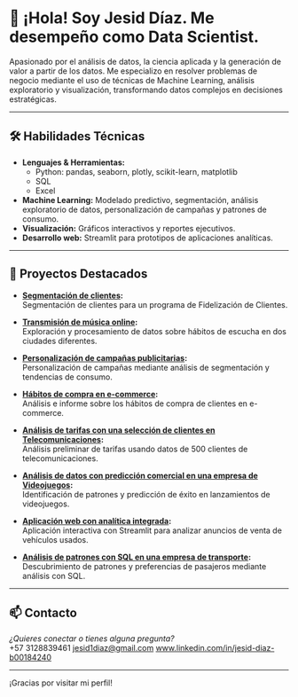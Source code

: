 # 👋 ¡Hola! Soy Jesid Díaz. Me desempeño como Data Scientist.

Apasionado por el análisis de datos, la ciencia aplicada y la generación de valor a partir de los datos. Me especializo en resolver problemas de negocio mediante el uso de técnicas de Machine Learning, análisis exploratorio y visualización, transformando datos complejos en decisiones estratégicas.

---

## 🛠️ Habilidades Técnicas

- **Lenguajes & Herramientas:**  
  - Python: pandas, seaborn, plotly, scikit-learn, matplotlib  
  - SQL  
  - Excel  
- **Machine Learning:** Modelado predictivo, segmentación, análisis exploratorio de datos, personalización de campañas y patrones de consumo.
- **Visualización:** Gráficos interactivos y reportes ejecutivos.
- **Desarrollo web:** Streamlit para prototipos de aplicaciones analíticas.

---

## 🚀 Proyectos Destacados

- **[Segmentación de clientes](https://github.com/JesidDiaz/segmentaci-n_clientes):**  
  Segmentación de clientes para un programa de Fidelización de Clientes.

- **[Transmisión de música online](https://github.com/JesidDiaz/Transmisi-n-de-m-sica-online):**  
  Exploración y procesamiento de datos sobre hábitos de escucha en dos ciudades diferentes.

- **[Personalización de campañas publicitarias](https://github.com/JesidDiaz/Personalizaci-n-de-campa-as-publicitarias):**  
  Personalización de campañas mediante análisis de segmentación y tendencias de consumo.

- **[Hábitos de compra en e-commerce](https://github.com/JesidDiaz/Habitos-de-compra-en-e-commerce):**  
  Análisis e informe sobre los hábitos de compra de clientes en e-commerce.

- **[Análisis de tarifas con una selección de clientes en Telecomunicaciones](https://github.com/JesidDiaz/An-lisis-de-tarifas-con-una-selecci-n-de-clientes-en-Telecomunicaciones):**  
  Análisis preliminar de tarifas usando datos de 500 clientes de telecomunicaciones.

- **[Análisis de datos con predicción comercial en una empresa de Videojuegos](https://github.com/JesidDiaz/Analisis-de-datos-con-prediccion-comercial-en-una-empresa-de-Videojuegos):**  
  Identificación de patrones y predicción de éxito en lanzamientos de videojuegos.

- **[Aplicación web con analítica integrada](https://github.com/JesidDiaz/Project):**  
  Aplicación interactiva con Streamlit para analizar anuncios de venta de vehículos usados.

- **[Análisis de patrones con SQL en una empresa de transporte](https://github.com/JesidDiaz/Analisis-de-patrones-con-SQL-en-una-empresa-de-transporte):**  
  Descubrimiento de patrones y preferencias de pasajeros mediante análisis con SQL.

---

## 📫 Contacto

*¿Quieres conectar o tienes alguna pregunta?*  
+57 3128839461
jesid1diaz@gmail.com
www.linkedin.com/in/jesid-diaz-b00184240 

---

¡Gracias por visitar mi perfil!
